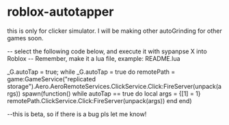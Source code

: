 # roblox-autotapper
this is only for clicker simulator. I will be making other autoGrinding for other games soon.


-- select the following code below, and execute it with sypanpse X into Roblox
-- Remember, make it a lua file, example: README.lua

_G.autoTap = true;
while _G.autoTap = true do
remotePath = game:GameService("replicated storage").Aero.AeroRemoteServices.ClickService.Click:FireServer(unpack(args))
spawn(function()
while autoTap == true do
local args = {[1] = 1}
remotePath.ClickService.Click:FireServer(unpack(args))
    end
  end)




--this is beta, so if there is a bug pls let me know!
